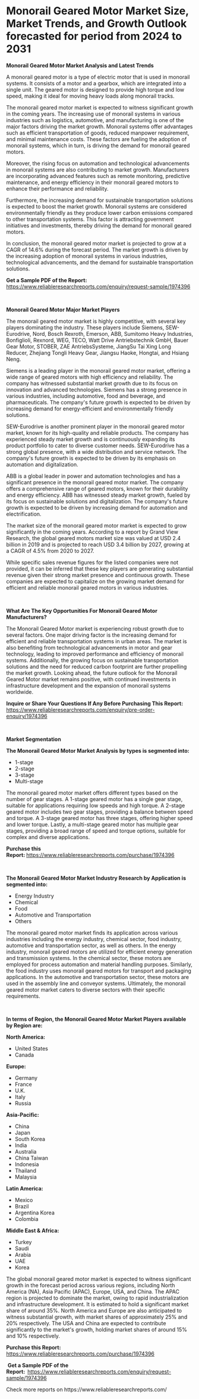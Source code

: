 <p><h1>Monorail Geared Motor Market Size, Market Trends, and Growth Outlook forecasted for period from 2024 to 2031</h1></p><p><strong>Monorail Geared Motor Market Analysis and Latest Trends</strong></p>
<p><p>A monorail geared motor is a type of electric motor that is used in monorail systems. It consists of a motor and a gearbox, which are integrated into a single unit. The geared motor is designed to provide high torque and low speed, making it ideal for moving heavy loads along monorail tracks.</p><p>The monorail geared motor market is expected to witness significant growth in the coming years. The increasing use of monorail systems in various industries such as logistics, automotive, and manufacturing is one of the major factors driving the market growth. Monorail systems offer advantages such as efficient transportation of goods, reduced manpower requirement, and minimal maintenance costs. These factors are fueling the adoption of monorail systems, which in turn, is driving the demand for monorail geared motors.</p><p>Moreover, the rising focus on automation and technological advancements in monorail systems are also contributing to market growth. Manufacturers are incorporating advanced features such as remote monitoring, predictive maintenance, and energy efficiency in their monorail geared motors to enhance their performance and reliability.</p><p>Furthermore, the increasing demand for sustainable transportation solutions is expected to boost the market growth. Monorail systems are considered environmentally friendly as they produce lower carbon emissions compared to other transportation systems. This factor is attracting government initiatives and investments, thereby driving the demand for monorail geared motors.</p><p>In conclusion, the monorail geared motor market is projected to grow at a CAGR of 14.6% during the forecast period. The market growth is driven by the increasing adoption of monorail systems in various industries, technological advancements, and the demand for sustainable transportation solutions.</p></p>
<p><strong>Get a Sample PDF of the Report:&nbsp;</strong> <a href="https://www.reliableresearchreports.com/enquiry/request-sample/1974396">https://www.reliableresearchreports.com/enquiry/request-sample/1974396</a></p>
<p>&nbsp;</p>
<p><strong>Monorail Geared Motor Major Market Players</strong></p>
<p><p>The monorail geared motor market is highly competitive, with several key players dominating the industry. These players include Siemens, SEW-Eurodrive, Nord, Bosch Rexroth, Emerson, ABB, Sumitomo Heavy Industries, Bonfiglioli, Rexnord, WEG, TECO, Watt Drive Antriebstechnik GmbH, Bauer Gear Motor, STOBER, ZAE AntriebsSysteme, JiangSu Tai Xing Long Reducer, Zhejiang Tongli Heavy Gear, Jiangsu Haoke, Hongtai, and Hsiang Neng.</p><p>Siemens is a leading player in the monorail geared motor market, offering a wide range of geared motors with high efficiency and reliability. The company has witnessed substantial market growth due to its focus on innovation and advanced technologies. Siemens has a strong presence in various industries, including automotive, food and beverage, and pharmaceuticals. The company's future growth is expected to be driven by increasing demand for energy-efficient and environmentally friendly solutions.</p><p>SEW-Eurodrive is another prominent player in the monorail geared motor market, known for its high-quality and reliable products. The company has experienced steady market growth and is continuously expanding its product portfolio to cater to diverse customer needs. SEW-Eurodrive has a strong global presence, with a wide distribution and service network. The company's future growth is expected to be driven by its emphasis on automation and digitalization.</p><p>ABB is a global leader in power and automation technologies and has a significant presence in the monorail geared motor market. The company offers a comprehensive range of geared motors, known for their durability and energy efficiency. ABB has witnessed steady market growth, fueled by its focus on sustainable solutions and digitalization. The company's future growth is expected to be driven by increasing demand for automation and electrification.</p><p>The market size of the monorail geared motor market is expected to grow significantly in the coming years. According to a report by Grand View Research, the global geared motors market size was valued at USD 2.4 billion in 2019 and is projected to reach USD 3.4 billion by 2027, growing at a CAGR of 4.5% from 2020 to 2027.</p><p>While specific sales revenue figures for the listed companies were not provided, it can be inferred that these key players are generating substantial revenue given their strong market presence and continuous growth. These companies are expected to capitalize on the growing market demand for efficient and reliable monorail geared motors in various industries.</p></p>
<p>&nbsp;</p>
<p><strong>What Are The Key Opportunities For Monorail Geared Motor Manufacturers?</strong></p>
<p><p>The Monorail Geared Motor market is experiencing robust growth due to several factors. One major driving factor is the increasing demand for efficient and reliable transportation systems in urban areas. The market is also benefiting from technological advancements in motor and gear technology, leading to improved performance and efficiency of monorail systems. Additionally, the growing focus on sustainable transportation solutions and the need for reduced carbon footprint are further propelling the market growth. Looking ahead, the future outlook for the Monorail Geared Motor market remains positive, with continued investments in infrastructure development and the expansion of monorail systems worldwide.</p></p>
<p><strong>Inquire or Share Your Questions If Any Before Purchasing This Report:</strong> <a href="https://www.reliableresearchreports.com/enquiry/pre-order-enquiry/1974396">https://www.reliableresearchreports.com/enquiry/pre-order-enquiry/1974396</a></p>
<p>&nbsp;</p>
<p><strong>Market Segmentation</strong></p>
<p><strong>The Monorail Geared Motor Market Analysis by types is segmented into:</strong></p>
<p><ul><li>1-stage</li><li>2-stage</li><li>3-stage</li><li>Multi-stage</li></ul></p>
<p><p>The monorail geared motor market offers different types based on the number of gear stages. A 1-stage geared motor has a single gear stage, suitable for applications requiring low speeds and high torque. A 2-stage geared motor includes two gear stages, providing a balance between speed and torque. A 3-stage geared motor has three stages, offering higher speed and lower torque. Lastly, a multi-stage geared motor has multiple gear stages, providing a broad range of speed and torque options, suitable for complex and diverse applications.</p></p>
<p><strong>Purchase this Report:&nbsp;</strong><a href="https://www.reliableresearchreports.com/purchase/1974396">https://www.reliableresearchreports.com/purchase/1974396</a></p>
<p>&nbsp;</p>
<p><strong>The Monorail Geared Motor Market Industry Research by Application is segmented into:</strong></p>
<p><ul><li>Energy Industry</li><li>Chemical</li><li>Food</li><li>Automotive and Transportation</li><li>Others</li></ul></p>
<p><p>The monorail geared motor market finds its application across various industries including the energy industry, chemical sector, food industry, automotive and transportation sector, as well as others. In the energy industry, monorail geared motors are utilized for efficient energy generation and transmission systems. In the chemical sector, these motors are employed for process automation and material handling purposes. Similarly, the food industry uses monorail geared motors for transport and packaging applications. In the automotive and transportation sector, these motors are used in the assembly line and conveyor systems. Ultimately, the monorail geared motor market caters to diverse sectors with their specific requirements.</p></p>
<p>&nbsp;</p>
<p><strong>In terms of Region, the Monorail Geared Motor Market Players available by Region are:</strong></p>
<p>
    <p> <strong> North America: </strong>
        <ul>
            <li>United States</li>
            <li>Canada</li>
        </ul>
        </p> 
    <p> <strong> Europe: </strong>
        <ul>
            <li>Germany</li>
            <li>France</li>
            <li>U.K.</li>
            <li>Italy</li>
            <li>Russia</li>
        </ul>
        </p> 
    <p> <strong> Asia-Pacific: </strong>
        <ul>
            <li>China</li>
            <li>Japan</li>
            <li>South Korea</li>
            <li>India</li>
            <li>Australia</li>
            <li>China Taiwan</li>
            <li>Indonesia</li>
            <li>Thailand</li>
            <li>Malaysia</li>
        </ul>
        </p> 
    <p> <strong> Latin America: </strong>
        <ul>
            <li>Mexico</li>
            <li>Brazil</li>
            <li>Argentina Korea</li>
            <li>Colombia</li>
        </ul>
        </p> 
    <p> <strong> Middle East & Africa: </strong>
        <ul>
            <li>Turkey</li>
            <li>Saudi</li>
            <li>Arabia</li>
            <li>UAE</li>
            <li>Korea</li>
        </ul>
    </p>
    </p>
<p><p>The global monorail geared motor market is expected to witness significant growth in the forecast period across various regions, including North America (NA), Asia Pacific (APAC), Europe, USA, and China. The APAC region is projected to dominate the market, owing to rapid industrialization and infrastructure development. It is estimated to hold a significant market share of around 35%. North America and Europe are also anticipated to witness substantial growth, with market shares of approximately 25% and 20% respectively. The USA and China are expected to contribute significantly to the market's growth, holding market shares of around 15% and 10% respectively.</p></p>
<p><strong>Purchase this Report: </strong><a href="https://www.reliableresearchreports.com/purchase/1974396">https://www.reliableresearchreports.com/purchase/1974396</a></p>
<p>&nbsp;<strong>Get a Sample PDF of the Report:&nbsp;&nbsp;</strong><a href="https://www.reliableresearchreports.com/enquiry/request-sample/1974396">https://www.reliableresearchreports.com/enquiry/request-sample/1974396</a></p>
<p><strong></strong></p>
<p>Check more reports on https://www.reliableresearchreports.com/</p>